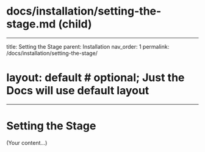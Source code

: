 # docs/installation/setting-the-stage.md  (child)
---
title: Setting the Stage
parent: Installation
nav_order: 1
permalink: /docs/installation/setting-the-stage/
# layout: default   # optional; Just the Docs will use default layout
---

# Setting the Stage
(Your content…)


